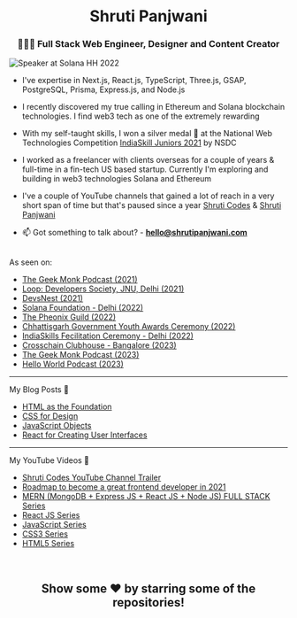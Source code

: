 <h1 align="center">Shruti Panjwani</h1>
<h3 align="center"> 👩🏻‍💻 Full Stack Web Engineer, Designer and Content Creator </h3>

![Speaker at Solana HH 2022](https://pbs.twimg.com/profile_banners/1254357707672285185/1663439580/1500x500)

- I've expertise in Next.js, React.js, TypeScript, Three.js, GSAP, PostgreSQL, Prisma, Express.js, and Node.js

- I recently discovered my true calling in Ethereum and Solana blockchain technologies. I find web3 tech as one of the extremely rewarding

- With my self-taught skills, I won a silver medal 🥈 at the National Web Technologies Competition [IndiaSkill Juniors 2021](https://worldskillsindia.co.in/juniorskills2021/) by NSDC

- I worked as a freelancer with clients overseas for a couple of years & full-time in a fin-tech US based startup. Currently I'm exploring and building in web3 technologies Solana and Ethereum

- I've a couple of YouTube channels that gained a lot of reach in a very short span of time but that's paused since a year [Shruti Codes](https://www.youtube.com/c/shruticodes/) &
[Shruti Panjwani](https://www.youtube.com/c/ShrutiPanjwani) 

- 📫 Got something to talk about? - **hello@shrutipanjwani.com**

<br>
<div align="left">
  As seen on:
  
  - <a href="https://youtu.be/0pAx_uwX51I" target="_blank">The Geek Monk Podcast (2021)</a>
  - <a href="https://youtu.be/v6iUENZe6Go" target="_blank">Loop: Developers Society, JNU, Delhi (2021)</a>
  - <a href="https://www.linkedin.com/posts/shrutipanjwani_passion-learning-skills-activity-6769698108600287232-8gSY?utm_source=share&utm_medium=member_desktop" target="_blank">DevsNest (2021)</a>
  - <a href="https://www.linkedin.com/posts/shrutipanjwani_web3-activity-6977491540852035584-LaTz?utm_source=share&utm_medium=member_desktop" target="_blank">Solana Foundation - Delhi (2022)</a>
  - <a href="https://www.linkedin.com/posts/shrutipanjwani_bangalore-activity-6972066073613402112-hQ7w?utm_source=share&utm_medium=member_desktop" target="_blank">The Pheonix Guild (2022)</a>
  - <a href="https://www.linkedin.com/posts/shrutipanjwani_blessedandgrateful-activity-6940345082935939074-lqB9?utm_source=share&utm_medium=member_desktop" target="_blank">Chhattisgarh Government Youth Awards Ceremony (2022)</a>
  - <a href="https://www.linkedin.com/posts/shrutipanjwani_india-success-winning-activity-6930469018499715072-0F1V?utm_source=share&utm_medium=member_desktop" target="_blank">IndiaSkills Fecilitation Ceremony - Delhi (2022)</a>
  - <a href="https://twitter.com/SuperteamIN/status/1668257362459672580?s=20" target="_blank">Crosschain Clubhouse - Bangalore (2023)</a>
  - <a href="#" target="_blank">The Geek Monk Podcast (2023)</a>
  - <a href="#" target="_blank">Hello World Podcast (2023)</a>
  <hr>
  
  My Blog Posts 🌱

  - <a href="https://medium.com/coderstroop/html-as-the-foundation-9fa9049c25a4" target="_blank">HTML as the Foundation</a>
  - <a href="https://medium.com/coderstroop/css-for-design-badb0d774f29" target="_blank">CSS for Design</a>
  - <a href="https://medium.com/coderstroop/javascript-objects-bb8f9e93a56e" target="_blank">JavaScript Objects</a>
  - <a href="https://medium.com/coderstroop/react-for-creating-user-interfaces-431677152887" target="_blank">React for Creating User Interfaces</a>
  
  <hr>
  
  My YouTube Videos 🌱

  -  <a href="https://youtu.be/ZO6RGhYAhuc" target="_blank">Shruti Codes YouTube Channel Trailer</a>
  -  <a href="https://youtu.be/Rdnk7Z-GxGs" target="_blank">Roadmap to become a great frontend developer in 2021</a>
  -  <a href="https://youtube.com/playlist?list=PLvXL1BJZph30gxmE6jhbZmGiiICCKSnY4" target="_blank">MERN (MongoDB + Express JS + React JS + Node JS) FULL STACK Series</a>
  -  <a href="https://youtube.com/playlist?list=PLvXL1BJZph319qPHlZIralGntWXS3JItg" target="_blank">React JS Series</a>
  -  <a href="https://youtube.com/playlist?list=PLvXL1BJZph30m5kyqgxQ7900bfBOJEipt" target="_blank">JavaScript Series</a>
  -  <a href="https://youtube.com/playlist?list=PLvXL1BJZph30FH9UE0N8z-MSmu5PDc7aV" target="_blank">CSS3 Series</a>
  -  <a href="https://youtube.com/playlist?list=PLvXL1BJZph30Nv-aI3dVZH6ZuiwqdTkp1" target="_blank">HTML5 Series</a>
  
</div>

<br>
<h2 align="center">Show some  ❤️  by starring some of the repositories!</h2>
